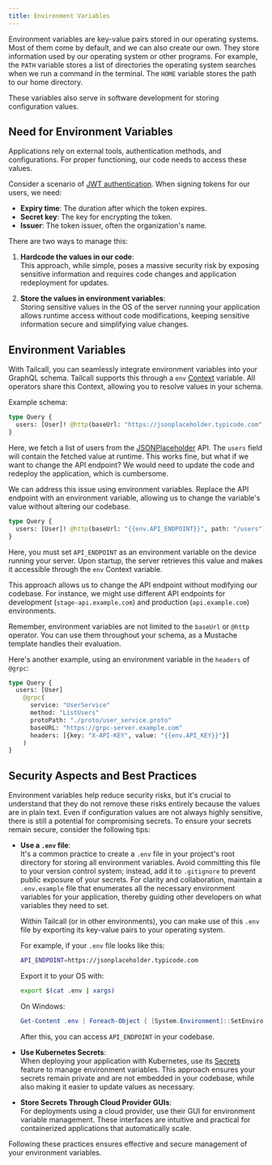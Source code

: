 ```yaml
---
title: Environment Variables
---
```


Environment variables are key-value pairs stored in our operating systems. Most of them come by default, and we can also create our own. They store information used by our operating system or other programs. For example, the `PATH` variable stores a list of directories the operating system searches when we run a command in the terminal. The `HOME` variable stores the path to our home directory.

These variables also serve in software development for storing configuration values.

## Need for Environment Variables

Applications rely on external tools, authentication methods, and configurations. For proper functioning, our code needs to access these values.

Consider a scenario of [JWT authentication](https://jwt.io/). When signing tokens for our users, we need:

- **Expiry time**: The duration after which the token expires.
- **Secret key**: The key for encrypting the token.
- **Issuer**: The token issuer, often the organization's name.

There are two ways to manage this:

1. **Hardcode the values in our code**: \
   This approach, while simple, poses a massive security risk by exposing sensitive information and requires code changes and application redeployment for updates.

2. **Store the values in environment variables**: \
   Storing sensitive values in the OS of the server running your application allows runtime access without code modifications, keeping sensitive information secure and simplifying value changes.

## Environment Variables

With Tailcall, you can seamlessly integrate environment variables into your GraphQL schema. Tailcall supports this through a `env` [Context](context.md) variable. All operators share this Context, allowing you to resolve values in your schema.

Example schema:

```graphql showLineNumbers
type Query {
  users: [User]! @http(baseUrl: "https://jsonplaceholder.typicode.com", path: "/users")
}
```

Here, we fetch a list of users from the [JSONPlaceholder](https://jsonplaceholder.typicode.com/) API. The `users` field will contain the fetched value at runtime. This works fine, but what if we want to change the API endpoint? We would need to update the code and redeploy the application, which is cumbersome.

We can address this issue using environment variables. Replace the API endpoint with an environment variable, allowing us to change the variable's value without altering our codebase.

```graphql showLineNumbers
type Query {
  users: [User]! @http(baseUrl: "{{env.API_ENDPOINT}}", path: "/users")
}
```

Here, you must set `API_ENDPOINT` as an environment variable on the device running your server. Upon startup, the server retrieves this value and makes it accessible through the `env` Context variable.

This approach allows us to change the API endpoint without modifying our codebase. For instance, we might use different API endpoints for development (`stage-api.example.com`) and production (`api.example.com`) environments.

Remember, environment variables are not limited to the `baseUrl` or `@http` operator. You can use them throughout your schema, as a Mustache template handles their evaluation.

Here's another example, using an environment variable in the `headers` of `@grpc`:

```graphql showLineNumbers
type Query {
  users: [User]
    @grpc(
      service: "UserService"
      method: "ListUsers"
      protoPath: "./proto/user_service.proto"
      baseURL: "https://grpc-server.example.com"
      headers: [{key: "X-API-KEY", value: "{{env.API_KEY}}"}]
    )
}
```

## Security Aspects and Best Practices

Environment variables help reduce security risks, but it's crucial to understand that they do not remove these risks entirely because the values are in plain text. Even if configuration values are not always highly sensitive, there is still a potential for compromising secrets.
To ensure your secrets remain secure, consider the following tips:

- **Use a `.env` file**: \
  It's a common practice to create a `.env` file in your project's root directory for storing all environment variables. Avoid committing this file to your version control system; instead, add it to `.gitignore` to prevent public exposure of your secrets. For clarity and collaboration, maintain a `.env.example` file that enumerates all the necessary environment variables for your application, thereby guiding other developers on what variables they need to set.

  Within Tailcall (or in other environments), you can make use of this `.env` file by exporting its key-value pairs to your operating system.

  For example, if your `.env` file looks like this:

  ```bash
  API_ENDPOINT=https://jsonplaceholder.typicode.com
  ```

  Export it to your OS with:

  ```bash
  export $(cat .env | xargs)
  ```

  On Windows:

  ```powershell
  Get-Content .env | Foreach-Object { [System.Environment]::SetEnvironmentVariable($_.Split("=")[0], $_.Split("=")[1], "User") }
  ```

  After this, you can access `API_ENDPOINT` in your codebase.

- **Use Kubernetes Secrets**: \
  When deploying your application with Kubernetes, use its [Secrets](https://kubernetes.io/docs/concepts/configuration/secret/) feature to manage environment variables. This approach ensures your secrets remain private and are not embedded in your codebase, while also making it easier to update values as necessary.

- **Store Secrets Through Cloud Provider GUIs**: \
  For deployments using a cloud provider, use their GUI for environment variable management. These interfaces are intuitive and practical for containerized applications that automatically scale.

Following these practices ensures effective and secure management of your environment variables.
